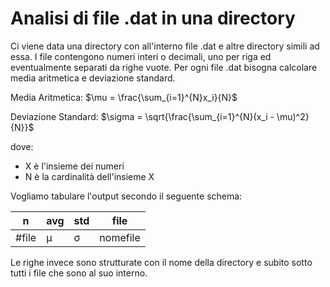 # Analisi di file .dat in una directory

Ci viene data una directory con all'interno file .dat e altre directory simili ad essa. I file contengono numeri interi o decimali, uno per riga ed eventualmente separati da righe vuote. Per ogni file .dat bisogna calcolare media aritmetica e deviazione standard.

Media Aritmetica: $\mu = \frac{\sum_{i=1}^{N}x_i}{N}$

Deviazione Standard: $\sigma = \sqrt{\frac{\sum_{i=1}^{N}(x_i - \mu)^2}{N}}$


dove:
- X è l'insieme dei numeri	
- N è la cardinalità dell'insieme X

Vogliamo tabulare l'output secondo il seguente schema:

| n     | avg      | std      | file       |
|-------|----------|----------|------------|
| #file | μ        | σ        | nomefile   |

Le righe invece sono strutturate con il nome della directory e subito sotto tutti i file che sono al suo interno.

